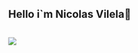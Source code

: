 ## Hello i`m Nicolas Vilela👋

<br>
<img src="https://fiverr-res.cloudinary.com/images/t_main1,q_auto,f_auto,q_auto,f_auto/v1/attachments/delivery/asset/113890dcec5607b287aeb3b86e2fc7b1-1680176427/IT-office_High_res/create-a-pixel-art-illustration-or-gif.gif">
<br>

<!-- I`m Developer Full-Stack -->
<!--aaaaaaaaa  -->
<!-- eu tento e tento -->
<!-- eu dou commits em banchs segundarias e elas não contam -->
<!-- tudo dentro e for disso é importante -->